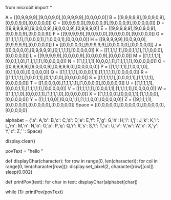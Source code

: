 from microbit import *

A = [[0,9,9,9,9],[9,0,0,9,0],[0,9,9,9,9],[0,0,0,0,0]]
B = [[9,9,9,9,9],[9,0,9,0,9],[0,9,0,9,0],[0,0,0,0,0]]
C = [[0,9,9,9,0],[9,0,0,0,9],[9,0,0,0,9],[0,0,0,0,0]]
D = [[9,9,9,9,9],[9,0,0,0,9],[9,0,0,0,9],[0,9,9,9,0]]
E = [[9,9,9,9,9],[9,0,9,0,9],[9,0,9,0,9],[9,0,0,0,9]]
F = [[9,9,9,9,9],[9,0,9,0,0],[9,0,9,0,0],[9,0,0,0,0]]
G = [[1,1,1,1,1],[1,0,0,0,1],[1,0,0,0,1],[0,0,0,0,0]]
H = [[9,9,9,9,9],[0,0,9,0,0],[9,9,9,9,9],[0,0,0,0,0]]
I = [[0,0,0,0,0],[9,9,9,9,9],[0,0,0,0,0],[0,0,0,0,0]]
J = [[0,0,0,0,0],[9,9,9,9,9],[0,1,1,1,1],[0,0,0,0,0]]
K = [[1,1,1,1,1],[0,0,1,1,1],[1,1,0,0,0],[0,0,0,0,0]]
L = [[9,9,9,9,9],[0,0,0,0,9],[0,0,0,0,9],[0,0,0,0,0]]
M = [[1,1,1,1,1],[0,0,1,1,0],[1,1,1,1,1],[0,0,0,0,0]]
N = [[1,1,1,1,1],[0,0,0,1,1],[1,1,1,1,1],[0,0,0,0,0]]
O = [[0,9,9,9,9],[9,0,0,0,9],[0,9,9,9,0],[0,0,0,0,0]]
P = [[1,1,1,1,1],[1,0,0,1,0],[0,1,1,0,0],[0,0,0,0,0]]
Q = [[1,1,1,1,1],[0,0,0,1,1],[1,1,1,1,1],[0,0,0,0,0]]
R = [[1,1,1,1,1],[1,0,0,1,1],[0,1,1,0,0],[0,0,0,0,0]]
S = [[1,1,1,1,1],[0,0,0,1,1],[1,1,1,1,1],[0,0,0,0,0]]
T = [[1,0,0,0,0],[1,1,1,1,1],[1,0,0,0,0],[0,0,0,0,0]]
U = [[1,1,1,1,1],[0,0,0,1,1],[1,1,1,1,1],[0,0,0,0,0]]
V = [[1,1,1,1,1],[0,0,0,1,1],[1,1,1,1,1],[0,0,0,0,0]]
W = [[1,1,1,1,0],[0,0,0,1,1],[1,1,1,1,0],[0,0,0,0,0]]
X = [[1,1,1,0,0],[0,0,0,1,1],[1,1,1,0,0],[0,0,0,0,0]]
Y = [[1,1,1,0,0],[0,0,0,1,1],[1,1,1,0,0],[0,0,0,0,0]]
Z = [[9,1,1,1,1],[0,0,0,0,0],[0,0,0,0,0],[0,0,0,0,0]]
Space = [[0,0,0,0,0],[0,0,0,0,0],[0,0,0,0,0],[0,0,0,0,0]

alphabet = {'a': A,'b': B,'c': C,'d': D,'e': E,'f': F,'g': G,'h': H,'i': I,'j': J,'k': K,'l': L,'m': M,'n': N,'o': O,'p': P,'q': Q,'r': R,'s': S,'t': T,'u': U,'v': V,'w': W,'x': X,'y': Y,'z': Z,' ': Space}

display.clear()

povText = "hello "

def displayChar(character):
	for row in range(0, len(character)):
		for col in range(0, len(character[row])):
      display.set_pixel(2, character[row][col])
		sleep(0.002)

def printPov(text):
	for char in text:
		displayChar(alphabet[char])

while (1):
	printPov(povText)
